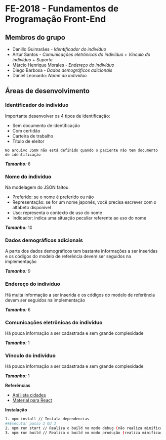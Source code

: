 # FE-2018 - Fundamentos de Programação Front-End

## Membros do grupo

* Danillo Guimarães - *Identificador do indivíduo*
* Artur Santos - *Comunicações eletrônicas do indivíduo + Vínculo do indivíduo + Suporte*
* Márcio Henrique Morales - *Endereço do indivíduo*
* Diego Barbosa - *Dados demográficos adicionais*
* Daniel Leonardo: *Nome do indivíduo*

## Áreas de desenvolvimento 

### Identificador do indivíduo
Importante desenvolver os 4 tipos de identificação:
* Sem documento de identificação
* Com certidão
* Carteira de trabalho
* Título de eleitor
```
No arquivo JSON não está definido quando o paciente nâo tem documento de identificação
```

***Tamanho:*** 6

### Nome do indivíduo
Na modelagem do JSON faltou:
* Preferido: se o nome é preferido ou não
* Representação: se for um nome japonês, você precisa escrever com o alfabeto disponível
* Uso: representa o contexto de uso do nome
* Indicador: indica uma situação peculiar referente ao uso do nome

***Tamanho:*** 10

### Dados demográficos adicionais
A parte dos dados demográficos tem bastante informações a ser inseridas e os códigos do modelo de referência devem ser seguidos na implementação

***Tamanho:*** 9

### Endereço do indivíduo
Há muita informação a ser inserida e os códigos do modelo de referência devem ser seguidos na implementação

***Tamanho:*** 6

### Comunicações eletrônicas do indivíduo
Há pouca informação a ser cadastrada e sem grande complexidade

***Tamanho:*** 1

### Vínculo do indivíduo
Há pouca informação a ser cadastrada e sem grande complexidade

***Tamanho:*** 1


**Referências**
* [Api lista cidades](https://pt.stackoverflow.com/questions/76640/existe-alguma-api-que-liste-estados-e-cidades)
* [Material para React](https://material-ui.com/)

**Instalação**
``` bash
1. npm install // Instala dependencias
##Executar passo 2 OU 3
2. npm run start // Realiza o build no modo debug (não realiza minificação do arquivo javascript) e inicia o projeto em sevidor local
3. npm run build // Realiza o build no modo produção (realiza minificação do arquivo javascript) e faz o deploy no gh-pages

```

